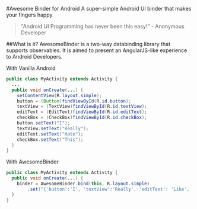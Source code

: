 #Awesome Binder for Android
A super-simple Android UI binder that makes your fingers happy

>"Android UI Programming has never been this easy!" - Anonymous Developer

##What is it?
AwesomeBinder is a two-way databinding library that supports observables. It is aimed to present an AngularJS-like experience to Android Developers.  

With Vanilla Android
```Java
public class MyActivity extends Activity {
  ...
  public void onCreate(...) {
    setContentView(R.layout.simple);
    button = (Button)findViewById(R.id.button);
    textView = (TextView)findViewById(R.id.textView);
    editText = (EditText)findViewById(R.id.editText);
    checkBox = (CheckBox)findViewById(R.id.checkBox);
    button.setText("I");
    textView.setText("Really");
    editText.setText("Hate");
    checkBox.setText("This");
  }
}
```

With AwesomeBinder
```Java
public class MyActivity extends Activity {
  public void onCreate(...) {
    binder = AwesomeBinder.bind(this, R.layout.simple)
        .set("{'button':'I', 'textView':'Really', 'editText': 'Like', 'checkBox': 'This'}");
  }
}
```
